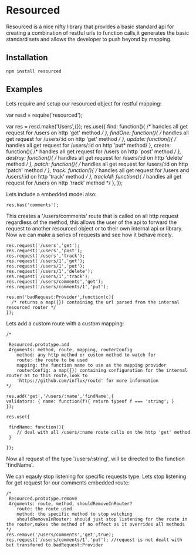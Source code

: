 # Resourced
  Resourced is a nice nifty library that provides a basic standard api for creating a combination of restful urls 
  to function calls,it generates the basic standard sets and allows the developer to push beyond by mapping.

## Installation
 	
	npm install resourced

## Examples

Lets require and setup our resourced object for restful mapping:

 
   var resd = require('resourced');

   var res = resd.make('Users',{});
   res.use({
  	find: function(){ 
  		/* handles all get request for /users on http 'get' method */
  	},
  	findOne: function(){ 
  		/* handles all get request for /users/:id on http 'get' method */
  	},
  	update: function(){ 
  		/* handles all get request for /users/:id on http 'put* method/
  	},
  	create: function(){ 
  		/* handles all get request for /users on http 'post' method */
  	},
  	destroy: function(){ 
  		/* handles all get request for /users/:id on http 'delete' method */
  	},
  	patch: function(){ 
  		/* handles all get request for /users/:id on http 'patch' method */
  	},
  	track: function(){ 
	    /* handles all get request for /users and /users/:id on http 'track' method */
	},
  	trackAll: function(){ 
	   /* handles all get request for /users on http 'track' method */
	},
   });
 

Lets include a embedded model also:

	
 	res.has('comments'); 


This creates a '/users/comments' route that is called on all http request regardless of the method, this allows the
user of the api to forward the request to another resourced object or to their own internal api or library. 
Now we can make a series of requests and see how it behave nicely.


    res.request('/users','get');
    res.request('/users','post');
    res.request('/users','track');
    res.request('/users/1','get');
    res.request('/users/1','put');
    res.request('/users/1','delete');
    res.request('/users/1','track');
    res.request('/users/comments','get');
    res.request('/users/comments/1','put');

    res.on('badRequest:Provider',function(c){
      /* returns a map({}) containing the url parsed from the internal resourced router */
    });
    

 
Lets add a custom route with a custom mapping:

 

    /*
   
     Resourced.prototype.add
     Arguments: method, route, mapping, routerConfig
     	method: any http method or custom method to watch for
     	route: the route to be used
     	mapping: the function name to use as the mapping provider
     	routerConfig: a map({}) containing configuration for the internal router as to this route,look to
     	'https://github.com/influx/routd' for more information
    */
    
    res.add('get','/users/:name','findName',{ 
   	validators: { name: function(f){ return typeof f === 'string'; } 
    });
   
    res.use({
    
     findName: function(){
    	// deal with all /users/:name route calls on the http 'get' method
     }
    
    });
   


 
Now all request of the type '/users/:string', will be directed to the function 'findName'.

We can eqauly stop listening for specific requests type. Lets stop listening for get request 
for our comments embedded route:
 

    /*
     Resourced.prototype.remove
     Arguments: route, method, shouldRemoveInRouter?
     	route: the route used
     	method: the specific method to stop watching
     	shouldRemoveInRouter: should just stop listening for the route in the router,makes the method of no effect as it overrides all methods
    */
    res.remove('/users/comments','get',true); 
    res.request('/users/comments/1','put'); //request is not dealt with but transfered to badRequest:Provider
    	
